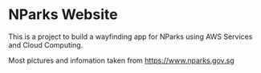 # NParks Website

This is a project to build a wayfinding app for NParks using AWS Services and Cloud Computing.

Most pictures and infomation taken from https://www.nparks.gov.sg

